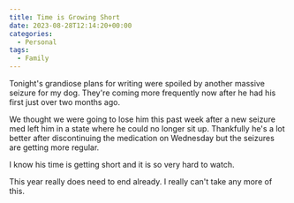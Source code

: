 ```yaml
---
title: Time is Growing Short
date: 2023-08-28T12:14:20+00:00
categories:
  - Personal
tags:
  - Family
---
```


Tonight's grandiose plans for writing were spoiled by another massive seizure for my dog. They're coming more frequently now after he had his first just over two months ago.

We thought we were going to lose him this past week after a new seizure med left him in a state where he could no longer sit up. Thankfully he's a lot better after discontinuing the medication on Wednesday but the seizures are getting more regular.

I know his time is getting short and it is so very hard to watch.

This year really does need to end already. I really can't take any more of this.